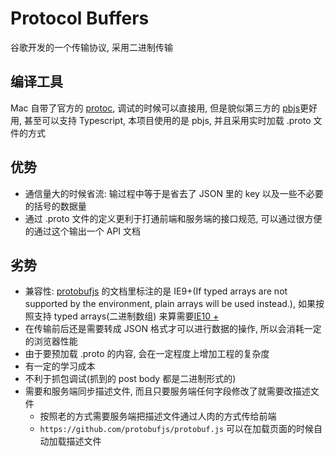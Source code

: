 # Protocol Buffers

谷歌开发的一个传输协议, 采用二进制传输

## 编译工具

Mac 自带了官方的 [protoc](https://github.com/protocolbuffers/protobuf/tree/master/js), 调试的时候可以直接用, 但是貌似第三方的 [pbjs](https://github.com/protobufjs/protobuf.js#pbjs-for-javascript)更好用, 甚至可以支持 Typescript, 本项目使用的是 pbjs, 并且采用实时加载 .proto 文件的方式

## 优势

* 通信量大的时候省流: 输过程中等于是省去了 JSON 里的 key 以及一些不必要的括号的数据量
* 通过 .proto 文件的定义更利于打通前端和服务端的接口规范, 可以通过很方便的通过这个输出一个 API 文档

## 劣势

* 兼容性: [protobufjs](https://github.com/protobufjs/protobuf.js#compatibility) 的文档里标注的是 IE9+(If typed arrays are not supported by the environment, plain arrays will be used instead.), 如果按照支持 typed arrays(二进制数组) 来算需要[IE10 +](https://caniuse.com/#search=typedarray)
* 在传输前后还是需要转成 JSON 格式才可以进行数据的操作, 所以会消耗一定的浏览器性能
* 由于要预加载 .proto 的内容, 会在一定程度上增加工程的复杂度
* 有一定的学习成本
* 不利于抓包调试(抓到的 post body 都是二进制形式的)
* 需要和服务端同步描述文件, 而且只要服务端任何字段修改了就需要改描述文件
  * 按照老的方式需要服务端把描述文件通过人肉的方式传给前端
  * `https://github.com/protobufjs/protobuf.js` 可以在加载页面的时候自动加载描述文件
  